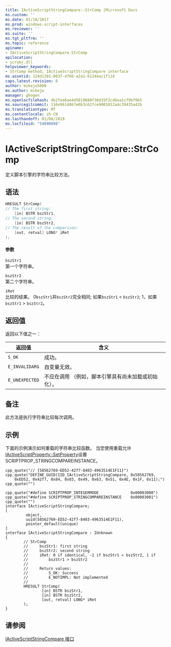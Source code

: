 ```yaml
---
title: IActiveScriptStringCompare::StrComp |Microsoft Docs
ms.custom: ''
ms.date: 01/18/2017
ms.prod: windows-script-interfaces
ms.reviewer: ''
ms.suite: ''
ms.tgt_pltfrm: ''
ms.topic: reference
apiname:
- IActiveScriptStringCompare.StrComp
apilocation:
- scrobj.dll
helpviewer_keywords:
- StrComp method, IActiveScriptStringCompare interface
ms.assetid: 124d1281-8037-4766-a2a1-61244ac1f114
caps.latest.revision: 8
author: mikejo5000
ms.author: mikejo
manager: ghogen
ms.openlocfilehash: 4b2fea6ae4d5819680f38d19f2cd6ea1cf9bf9b5
ms.sourcegitcommit: 116e9614867e0b3c627ce9001012a4c39435a42b
ms.translationtype: MT
ms.contentlocale: zh-CN
ms.lasthandoff: 01/08/2019
ms.locfileid: "54090098"
---
```

# <a name="iactivescriptstringcomparestrcomp"></a>IActiveScriptStringCompare::StrComp
定义脚本引擎的字符串比较方法。  
  
## <a name="syntax"></a>语法  
  
```cpp
HRESULT StrComp(  
// The first string:  
    [in] BSTR bszStr1,    
// The second string:   
    [in] BSTR bszStr2,    
// The result of the comparison:  
    [out, retval] LONG* iRet   
);  
```  
  
#### <a name="parameters"></a>参数  
 `bszStr1`  
 第一个字符串。  
  
 `bszStr2`  
 第二个字符串。  
  
 `iRet`  
 比较的结果。 0`bszStr1`并`bszStr2`完全相同; 如果`bszStr1`  <  `bszStr2`; 1，如果`bszStr1`  >  `bszStr2`。  
  
## <a name="return-value"></a>返回值  
 返回以下值之一：  
  
|返回值|含义|  
|------------------|-------------|  
|`S_OK`|成功。|  
|`E_INVALIDARG`|自变量无效。|  
|`E_UNEXPECTED`|不应在调用 （例如，脚本引擎具有尚未加载或初始化）。|  
  
## <a name="remarks"></a>备注  
 此方法是执行字符串比较每次调用。  
  
## <a name="example"></a>示例  
 下面的示例演示如何重载的字符串比较函数。 当您使用重载允许[IActiveScriptProperty::SetProperty](../../winscript/reference/iactivescriptproperty-setproperty.md)设置 SCRIPTPROP_STRINGCOMPAREINSTANCE。  
  
```cpp#  
cpp_quote("// {58562769-ED52-42f7-8403-4963514E1F11}")  
cpp_quote("DEFINE_GUID(IID_IActiveScriptStringCompare, 0x58562769,   
    0xED52, 0x42f7, 0x84, 0x03, 0x49, 0x63, 0x51, 0x4E, 0x1F, 0x11);")  
cpp_quote("")  
  
cpp_quote("#define SCRIPTPROP_INTEGERMODE              0x00003000")  
cpp_quote("#define SCRIPTPROP_STRINGCOMPAREINSTANCE    0x00003001")  
cpp_quote("")  
interface IActiveScriptStringCompare;  
[  
         object,  
         uuid(58562769-ED52-42f7-8403-4963514E1F11),  
         pointer_default(unique)  
]  
interface IActiveScriptStringCompare : IUnknown  
{  
        // StrComp  
        //     bszStr1: first string  
        //     bszStr2: second string  
        //     iRet: 0 if identical, -1 if bszStr1 < bszStr2, 1 if   
        //         bszStr1 > bszStr2  
        //            
        //     Return values:  
        //         S_OK: Success  
        //         E_NOTIMPL: Not implemented  
        //  
        HRESULT StrComp(  
                [in] BSTR bszStr1,  
                [in] BSTR bszStr2,  
                [out, retval] LONG* iRet  
        );  
}  
```  
  
## <a name="see-also"></a>请参阅  
 [IActiveScriptStringCompare 接口](../../winscript/reference/iactivescriptstringcompare-interface.md)